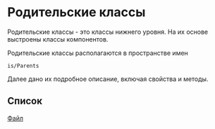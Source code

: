 # Родительские классы

Родительские классы - это классы нижнего уровня. На их основе выстроены классы компонентов.

Родительские классы располагаются в пространстве имен

    is/Parents

Далее дано их подробное описание, включая свойства и методы.

## Список

[Файл](Файл.md)
